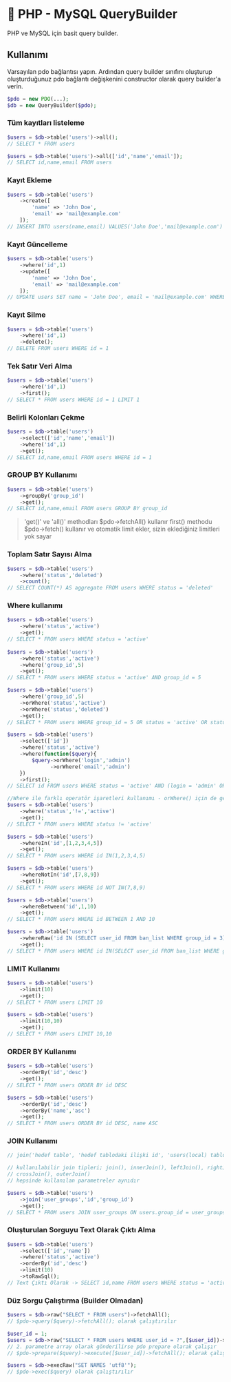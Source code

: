 # 🔧 PHP - MySQL QueryBuilder

PHP ve MySQL için basit query builder.


## Kullanımı

Varsayılan pdo bağlantısı yapın.
Ardından query builder sınıfını oluşturup oluşturduğunuz pdo bağlantı değişkenini constructor olarak query builder'a verin.
```php
$pdo = new PDO(...);
$db = new QueryBuilder($pdo);
```

### Tüm kayıtları listeleme
```php
$users = $db->table('users')->all();
// SELECT * FROM users

$users = $db->table('users')->all(['id','name','email']);
// SELECT id,name,email FROM users
```

### Kayıt Ekleme
```php
$users = $db->table('users')
    ->create([
        'name' => 'John Doe',
        'email' => 'mail@example.com'
    ]);
// INSERT INTO users(name,email) VALUES('John Doe','mail@example.com')
```

### Kayıt Güncelleme
```php
$users = $db->table('users')
    ->where('id',1)
    ->update([
        'name' => 'John Doe',
        'email' => 'mail@example.com'
    ]);
// UPDATE users SET name = 'John Doe', email = 'mail@example.com' WHERE id = 1
```

### Kayıt Silme
```php
$users = $db->table('users')
    ->where('id',1)
    ->delete();
// DELETE FROM users WHERE id = 1
```

### Tek Satır Veri Alma
```php
$users = $db->table('users')
    ->where('id',1)
    ->first();
// SELECT * FROM users WHERE id = 1 LIMIT 1
```

### Belirli Kolonları Çekme
```php
$users = $db->table('users')
    ->select(['id','name','email'])
    ->where('id',1)
    ->get();
// SELECT id,name,email FROM users WHERE id = 1
```

### GROUP BY Kullanımı
```php
$users = $db->table('users')
    ->groupBy('group_id')
    ->get();
// SELECT id,name,email FROM users GROUP BY group_id
```

> 'get()' ve 'all()' methodları $pdo->fetchAll() kullanır
> first() methodu $pdo->fetch() kullanır ve otomatik limit ekler, sizin eklediğiniz limitleri yok sayar

### Toplam Satır Sayısı Alma
```php
$users = $db->table('users')
    ->where('status','deleted')
    ->count();
// SELECT COUNT(*) AS aggregate FROM users WHERE status = 'deleted'
```

### Where kullanımı
```php
$users = $db->table('users')
    ->where('status','active')
    ->get();
// SELECT * FROM users WHERE status = 'active'
    
$users = $db->table('users')
    ->where('status','active')
    ->where('group_id',5)
    ->get();
// SELECT * FROM users WHERE status = 'active' AND group_id = 5

$users = $db->table('users')
    ->where('group_id',5)
    ->orWhere('status','active')
    ->orWhere('status','deleted')
    ->get();
// SELECT * FROM users WHERE group_id = 5 OR status = 'active' OR status = 'deleted'

$users = $db->table('users')
    ->select(['id'])
    ->where('status','active')
    ->where(function($query){
        $query->orWhere('login','admin')
              ->orWhere('email','admin')    
    })
    ->first();
// SELECT id FROM users WHERE status = 'active' AND (login = 'admin' OR email = 'admin') LIMIT 1 

//Where ile farklı operatör işaretleri kullanımı - orWhere() için de geçerlidir
$users = $db->table('users')
    ->where('status','!=','active')
    ->get();
// SELECT * FROM users WHERE status != 'active'

$users = $db->table('users')
    ->whereIn('id',[1,2,3,4,5])
    ->get();
// SELECT * FROM users WHERE id IN(1,2,3,4,5)

$users = $db->table('users')
    ->whereNotIn('id',[7,8,9])
    ->get();
// SELECT * FROM users WHERE id NOT IN(7,8,9)

$users = $db->table('users')
    ->whereBetween('id',1,10)
    ->get();
// SELECT * FROM users WHERE id BETWEEN 1 AND 10

$users = $db->table('users')
    ->whereRaw('id IN (SELECT user_id FROM ban_list WHERE group_id = 3)')
    ->get();
// SELECT * FROM users WHERE id IN(SELECT user_id FROM ban_list WHERE group_id = 3)
```

### LIMIT Kullanımı
```php
$users = $db->table('users')
    ->limit(10)
    ->get();
// SELECT * FROM users LIMIT 10

$users = $db->table('users')
    ->limit(10,10)
    ->get();
// SELECT * FROM users LIMIT 10,10
```

### ORDER BY Kullanımı
```php
$users = $db->table('users')
    ->orderBy('id','desc')
    ->get();
// SELECT * FROM users ORDER BY id DESC

$users = $db->table('users')
    ->orderBy('id','desc')
    ->orderBy('name','asc')
    ->get();
// SELECT * FROM users ORDER BY id DESC, name ASC
```

### JOIN Kullanımı
```php
// join('hedef tablo', 'hedef tablodaki ilişki id', 'users(local) tablosundaki ilişki id')

// kullanılabilir join tipleri; join(), innerJoin(), leftJoin(), rightJoin()
// crossJoin(), outerJoin()
// hepsinde kullanılan parametreler aynıdır

$users = $db->table('users')
    ->join('user_groups','id','group_id') 
    ->get();
// SELECT * FROM users JOIN user_groups ON users.group_id = user_groups.id
```

### Oluşturulan Sorguyu Text Olarak Çıktı Alma
```php
$users = $db->table('users')
    ->select(['id','name'])
    ->where('status','active')
    ->orderBy('id','desc')
    ->limit(10)
    ->toRawSql();
// Text Çıktı Olarak -> SELECT id,name FROM users WHERE status = 'active' ORDER BY id DESC LIMIT 10
```

### Düz Sorgu Çalıştırma (Builder Olmadan)
```php
$users = $db->raw("SELECT * FROM users")->fetchAll();
// $pdo->query($query)->fetchAll(); olarak çalıştırılır

$user_id = 1;
$users = $db->raw("SELECT * FROM users WHERE user_id = ?",[$user_id])->fetchAll();
// 2. parametre array olarak gönderilirse pdo prepare olarak çalışır
// $pdo->prepare($query)->execute([$user_id])->fetchAll(); olarak çalıştırılır

$users = $db->execRaw("SET NAMES 'utf8'");
// $pdo->exec($query) olarak çalıştırılır
```
